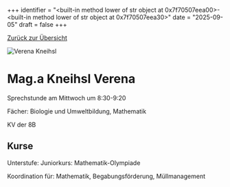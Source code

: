 
+++
identifier = "<built-in method lower of str object at 0x7f70507eea00>-<built-in method lower of str object at 0x7f70507eea30>"
date = "2025-09-05"
draft = false
+++

 [Zurück zur Übersicht](/schule/lehrpersonal/)

<div class="row">
<div class="column">
<img src="/images/personal/Kneihsl.jpg" alt="Verena Kneihsl"> 
</div>
<div class="column">

# Mag.a Kneihsl Verena 

Sprechstunde am Mittwoch um 8:30-9:20

Fächer: Biologie und Umweltbildung,  Mathematik

KV der 8B



## Kurse

Unterstufe: Juniorkurs: Mathematik-Olympiade



Koordination für: Mathematik, Begabungsförderung, Müllmanagement



</div>
</div> 

